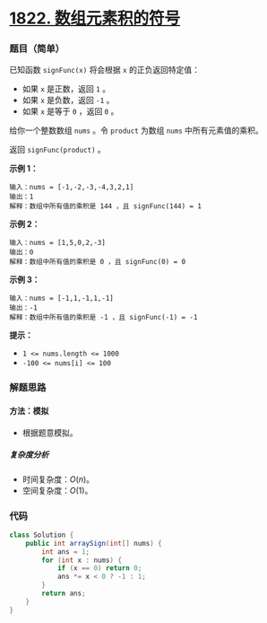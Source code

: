 # [1822. 数组元素积的符号](https://leetcode.cn/problems/sign-of-the-product-of-an-array/)

### 题目（简单）

已知函数 `signFunc(x)` 将会根据 `x` 的正负返回特定值：

* 如果 `x` 是正数，返回 `1` 。
* 如果 `x` 是负数，返回 `-1` 。
* 如果 `x` 是等于 `0` ，返回 `0` 。

给你一个整数数组 `nums` 。令 `product` 为数组 `nums` 中所有元素值的乘积。

返回 `signFunc(product)` 。

**示例 1：**

```
输入：nums = [-1,-2,-3,-4,3,2,1]
输出：1
解释：数组中所有值的乘积是 144 ，且 signFunc(144) = 1
```

**示例 2：**

```
输入：nums = [1,5,0,2,-3]
输出：0
解释：数组中所有值的乘积是 0 ，且 signFunc(0) = 0
```

**示例 3：**

```
输入：nums = [-1,1,-1,1,-1]
输出：-1
解释：数组中所有值的乘积是 -1 ，且 signFunc(-1) = -1
```

**提示：**

* `1 <= nums.length <= 1000`
* `-100 <= nums[i] <= 100`

### 解题思路

#### 方法：模拟

- 根据题意模拟。

##### 复杂度分析

- 时间复杂度：$O(n)$。
- 空间复杂度：$O(1)$。

### 代码

```java
class Solution {
    public int arraySign(int[] nums) {
        int ans = 1;
        for (int x : nums) {
            if (x == 0) return 0;
            ans *= x < 0 ? -1 : 1;
        }
        return ans;
    }
}
```
